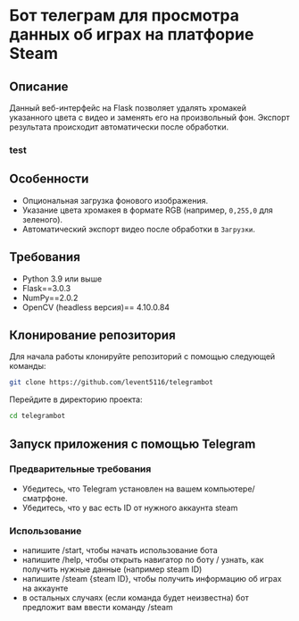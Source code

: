 # Бот телеграм для просмотра данных об играх на платфорие Steam

## Описание
Данный веб-интерфейс на Flask позволяет удалять хромакей указанного цвета с видео и заменять его на произвольный фон. Экспорт результата происходит автоматически после обработки.

### test

## Особенности
- Опциональная загрузка фонового изображения.
- Указание цвета хромакея в формате RGB (например, `0,255,0` для зеленого).
- Автоматический экспорт видео после обработки в `Загрузки`.

## Требования
- Python 3.9 или выше
- Flask==3.0.3
- NumPy==2.0.2
- OpenCV (headless версия)== 4.10.0.84

## Клонирование репозитория
Для начала работы клонируйте репозиторий с помощью следующей команды: 
```bash
git clone https://github.com/levent5116/telegrambot
```
Перейдите в директорию проекта:
```bash
cd telegrambot
```

## Запуск приложения с помощью Telegram

### Предварительные требования
- Убедитесь, что Telegram установлен на вашем компьютере/сматрфоне.
- Убедитесь, что у вас есть ID от нужного аккаунта steam

### Использование
- напишите /start, чтобы начать использование бота
- напишите /help, чтобы открыть навигатор по боту / узнать, как получить нужные данные (например steam ID)
- напишите /steam {steam ID}, чтобы получить информацию об играх на аккаунте
- в остальных случаях (если команда будет неизвестна) бот предложит вам ввести команду /steam
